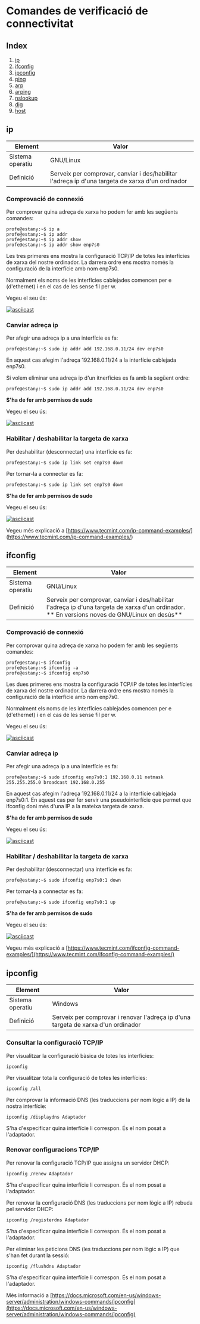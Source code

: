 # Comandes de verificació de connectivitat

## Index
1. [ip](#ip)
2. [ifconfig](#ifconfig)
3. [ipconfig](#ipconfig)
4. [ping](#ping)
5. [arp](#arp)
6. [arping](#arping)
7. [nslookup](#nslookup)
8. [dig](#dig)
9. [host](#host)

## ip

| Element | Valor |
| -------- | -------- |
| Sistema operatiu | GNU/Linux     |
| Definició | Serveix per comprovar, canviar i des/habilitar l'adreça ip d'una targeta de xarxa d'un ordinador     |


### Comprovació de connexió

Per comprovar quina adreça de xarxa ho podem fer amb les següents comandes:  

```bash=
profe@estany:~$ ip a
profe@estany:~$ ip addr
profe@estany:~$ ip addr show
profe@estany:~$ ip addr show enp7s0
```

Les tres primeres ens mostra la configuració TCP/IP de totes les interfícies de xarxa del nostre ordinador. 
La darrera ordre ens mostra només la configuració de la interfície amb nom enp7s0.

Normalment els noms de les interfícies cablejades comencen per e (d'ethernet) i en el cas de les sense fil per w.

Vegeu el seu ús:

[![asciicast](https://asciinema.org/a/c9vfz2V0671vuJNqi9uJ5patW.svg)](https://asciinema.org/a/c9vfz2V0671vuJNqi9uJ5patW)

### Canviar adreça ip

Per afegir una adreça ip a una interfície es fa:

```bash=
profe@estany:~$ sudo ip addr add 192.168.0.11/24 dev enp7s0
``` 
En aquest cas afegim l'adreça 192.168.0.11/24 a la interfície cablejada enp7s0.

Si volem eliminar una adreça ip d'un itnerfícies es fa amb la següent ordre:
```bash=
profe@estany:~$ sudo ip addr add 192.168.0.11/24 dev enp7s0
``` 

**S'ha de fer amb permisos de sudo**

Vegeu el seu ús:

[![asciicast](https://asciinema.org/a/bvkgXlzAnYzSkVjvnJtAUEBYU.svg)](https://asciinema.org/a/bvkgXlzAnYzSkVjvnJtAUEBYU)


### Habilitar / deshabilitar la targeta de xarxa

Per deshabilitar (desconnectar) una interfície es fa:

```bash=
profe@estany:~$ sudo ip link set enp7s0 down
``` 
Per tornar-la a connectar es fa:

```bash=
profe@estany:~$ sudo ip link set enp7s0 down
``` 
**S'ha de fer amb permisos de sudo**

Vegeu el seu ús:

[![asciicast](https://asciinema.org/a/B9TWt6D31Q1kS2jcnIW9cTuN4.svg)](https://asciinema.org/a/B9TWt6D31Q1kS2jcnIW9cTuN4)

Vegeu més explicació a [https://www.tecmint.com/ip-command-examples/] (https://www.tecmint.com/ip-command-examples/)

## ifconfig

| Element | Valor |
| -------- | -------- |
| Sistema operatiu | GNU/Linux     |
| Definició | Serveix per comprovar, canviar i des/habilitar l'adreça ip d'una targeta de xarxa d'un ordinador. ** En versions noves de GNU/Linux en desús**    |


### Comprovació de connexió

Per comprovar quina adreça de xarxa ho podem fer amb les següents comandes:  

```bash=
profe@estany:~$ ifconfig
profe@estany:~$ ifconfig -a
profe@estany:~$ ifconfig enp7s0
```

Les dues primeres ens mostra la configuració TCP/IP de totes les interfícies de xarxa del nostre ordinador. 
La darrera ordre ens mostra només la configuració de la interfície amb nom enp7s0.

Normalment els noms de les interfícies cablejades comencen per e (d'ethernet) i en el cas de les sense fil per w.

Vegeu el seu ús:

[![asciicast](https://asciinema.org/a/3xb7sagE7Eoz01tsiReTsFcYJ.svg)](https://asciinema.org/a/3xb7sagE7Eoz01tsiReTsFcYJ)

### Canviar adreça ip

Per afegir una adreça ip a una interfície es fa:

```bash=
profe@estany:~$ sudo ifconfig enp7s0:1 192.168.0.11 netmask 255.255.255.0 broadcast 192.168.0.255
``` 
En aquest cas afegim l'adreça 192.168.0.11/24 a la interfície cablejada enp7s0:1. En aquest cas per fer servir una pseudointerfície que permet que ifconfig doni més d'una IP a la mateixa targeta de xarxa.

**S'ha de fer amb permisos de sudo**

Vegeu el seu ús:

[![asciicast](https://asciinema.org/a/okozQch0Kj8YXLChWenfj66Qr.svg)](https://asciinema.org/a/okozQch0Kj8YXLChWenfj66Qr)


### Habilitar / deshabilitar la targeta de xarxa

Per deshabilitar (desconnectar) una interfície es fa:

```bash=
profe@estany:~$ sudo ifconfig enp7s0:1 down
``` 
Per tornar-la a connectar es fa:

```bash=
profe@estany:~$ sudo ifconfig enp7s0:1 up
``` 
**S'ha de fer amb permisos de sudo**

Vegeu el seu ús:

[![asciicast](https://asciinema.org/a/K7a9wW8HwfAypuT8ZSt0LllFS.svg)](https://asciinema.org/a/K7a9wW8HwfAypuT8ZSt0LllFS)

Vegeu més explicació a [https://www.tecmint.com/ifconfig-command-examples/](https://www.tecmint.com/ifconfig-command-examples/)

## ipconfig

| Element | Valor |
| -------- | -------- |
| Sistema operatiu | Windows     |
| Definició | Serveix per comprovar i renovar l'adreça ip d'una targeta de xarxa d'un ordinador     |

### Consultar la configuració TCP/IP

Per visualitzar la configuració bàsica de totes les interfícies:

```bash=
ipconfig 
```

Per visualitzar tota la configuració de totes les interfícies:
```bash=
ipconfig /all
```

Per comprovar la informació DNS (les traduccions per nom lògic a IP) de la nostra interfície:
```bash=
ipconfig /displaydns Adaptador
```

S'ha d'especificar quina interfície li correspon. És el nom posat a l'adaptador.

### Renovar configuracions TCP/IP

Per renovar la configuració TCP/IP que assigna un servidor DHCP:
```bash=
ipconfig /renew Adaptador
```
S'ha d'especificar quina interfície li correspon. És el nom posat a l'adaptador.

Per renovar la configuració DNS (les traduccions per nom lògic a IP) rebuda pel servidor DHCP:
```bash=
ipconfig /registerdns Adaptador
```
S'ha d'especificar quina interfície li correspon. És el nom posat a l'adaptador.


Per eliminar les peticions DNS (les traduccions per nom lògic a IP) que s'han fet durant la sessió:
```bash=
ipconfig /flushdns Adaptador
```
S'ha d'especificar quina interfície li correspon. És el nom posat a l'adaptador.

Més informació a [https://docs.microsoft.com/en-us/windows-server/administration/windows-commands/ipconfig](https://docs.microsoft.com/en-us/windows-server/administration/windows-commands/ipconfig)



